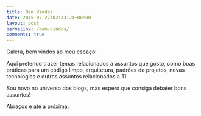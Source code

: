 ```yaml
---
title: Bem Vindos
date: 2015-07-27T02:43:24+00:00
layout: post
permalink: /bem-vindos/
comments: true
---
```

Galera, bem vindos ao meu espaço!

Aqui pretendo trazer temas relacionados a assuntos que gosto, como boas práticas para um código limpo, arquitetura, padrões de projetos, novas tecnologias e outros assuntos relacionados a TI.

Sou novo no universo dos blogs, mas espero que consiga debater bons assuntos!

Abraços e até a próxima.